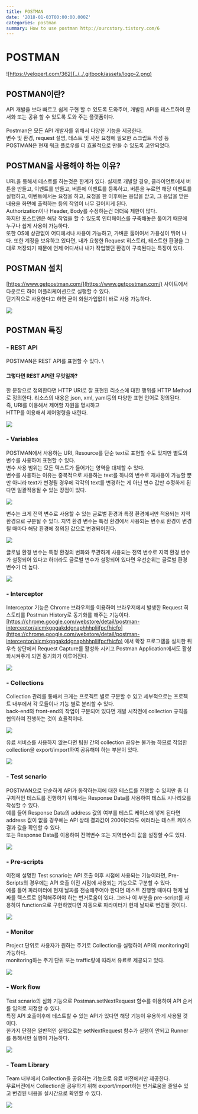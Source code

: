 ```yaml
---
title: POSTMAN
date: '2018-01-03T00:00:00.000Z'
categories: postman
summary: How to use postman http://ourcstory.tistory.com/6
---
```


# POSTMAN

![https://velopert.com/362](../../.gitbook/assets/logo-2.png)

## POSTMAN이란?

API 개발을 보다 빠르고 쉽게 구현 할 수 있도록 도와주며, 개발된 API를 테스트하여 문서화 또는 공유 할 수 있도록 도와 주는 플랫폼이다. \
\
&#x20;Postman은 모든 API 개발자를 위해서 다양한 기능을 제공한다. \
&#x20;변수 및 환경, request 설명, 테스트 및 사전 요청에 필요한 스크립트 작성 등 POSTMAN은 현재 워크 플로우를 더 효율적으로 만들 수 있도록 고안되었다.

## POSTMAN을 사용해야 하는 이유?

URL을 통해서 테스트를 하는것은 한계가 있다. 실제로 개발할 경우, 클라이언트에서 버튼을 만들고, 이벤트를 만들고, 버튼에 이벤트를 등록하고, 버튼을 누르면 해당 이벤트를 실행하고, 이벤트에서는 요청을 하고, 요청을 한 이후에는 응답을 받고, 그 응답을 받은 내용을 화면에 출력하는 등의 작업이 너무 길어지게 된다.\
Authorization이나 Header, Body를 수정하는건 더더욱 제한이 많다.\
&#x20;하지만 포스트맨은 해당 작업을 할 수 있도록 인터페이스를 구축해놓은 툴이기 때문에 누구나 쉽게 사용이 가능하다. \
&#x20;또한 OS에 상관없이 어디에서나 사용이 가능하고, 가벼운 툴이여서 가용성이 뛰어 나다. 또한 계정을 보유하고 있다면, 내가 요청한 Request 히스토리, 테스트한 환경을 그대로 저장되기 때문에 언제 어디서나 내가 작업했던 환경이 구축된다는 특징이 있다.

## POSTMAN 설치

[https://www.getpostman.com/](https://www.getpostman.com/) 사이트에서 다운로드 하여 어플리케이션으로 실행할 수 있다.\
&#x20;단기적으로 사용한다고 하면 굳이 회원가입없이 바로 사용 가능하다.&#x20;

![](<../../.gitbook/assets/1 (10).png>)

## POSTMAN 특징

### - REST API

POSTMAN은 REST API를 표현할 수 있다. \


#### 그렇다면 REST API란 무엇일까?

한 문장으로 정의한다면 HTTP URI로 잘 표현된 리소스에 대한 행위를 HTTP Method로 정의한다. 리소스의 내용은 json, xml, yaml등의 다양한 표현 언어로 정의된다.\
&#x20;즉, URI를 이용해서 제어할 자원을 명시하고\
&#x20;HTTP를 이용해서 제어명령을 내린다.

![](<../../.gitbook/assets/2 (6).png>)

### - Variables

POSTMAN에서 사용하는 URI, Resource를 단순 text로 표현할 수도 있지만 별도의 변수를 사용하여 표현할 수 있다.\
&#x20;변수 사용 범위는 모든 텍스트가 들어가는 영역을 대체할 수 있다. \
&#x20;변수를 사용하는 이유는 중복적으로 사용하는 text를 하나의 변수로 재사용이 가능할 뿐만 아니라 text가 변경될 경우에 각각의 text를 변경하는 게 아닌 변수 값만 수정하게 된다면 일괄적용될 수 있는 장점이 있다. &#x20;

![](<../../.gitbook/assets/3 (6).png>)

변수는 크게 전역 변수로 사용할 수 있는 글로벌 환경과 특정 환경에서만 적용되는 지역 환경으로 구분될 수 있다. 지역 환경 변수는 특정 환경에서 사용되는 변수로 환경이 변경될 때마다 해당 환경에 정의된 값으로 변경되어진다.&#x20;

![](<../../.gitbook/assets/4 (2).png>)

글로벌 환경 변수는 특정 환경의 변화와 무관하게 사용되는 전역 변수로 지역 환경 변수가 설정되어 있다고 하더라도 글로벌 변수가 설정되어 있다면 우선순위는 글로벌 환경 변수가 더 높다.&#x20;

![](<../../.gitbook/assets/5 (1) (1).png>)

### - Interceptor

Interceptor 기능은 Chrome 브라우저를 이용하여 브라우저에서 발생한 Request 히스토리를 Postman History로 동기화를 해주는 기능이다.\
&#x20;[https://chrome.google.com/webstore/detail/postman-interceptor/aicmkgpgakddgnaphhhpliifpcfhicfo](https://chrome.google.com/webstore/detail/postman-interceptor/aicmkgpgakddgnaphhhpliifpcfhicfo) 에서 확장 프로그램을 설치한 뒤 우측 상단에서 Request Capture를 활성화 시키고 Postman Application에서도 활성화시켜주게 되면 동기화가 이루어진다.&#x20;

![](<../../.gitbook/assets/postman-interceptor (1).png>)

### - Collections

Collection 관리를 통해서 크게는 프로젝트 별로 구분할 수 있고 세부적으로는 프로젝트 내부에서 각 모듈이나 기능 별로 분리할 수 있다. \
&#x20;back-end와 front-end의 작업이 구분되어 있다면 개발 시작전에 collection 규칙을 협의하여 진행하는 것이 효율적이다.&#x20;

![](<../../.gitbook/assets/6 (2) (1) (1).png>)

유료 서비스를 사용하지 않는다면 팀원 간의 collection 공유는 불가능 하므로 작업한 collection을 export/import하여 공유해야 하는 부분이 있다.&#x20;

![](<../../.gitbook/assets/7 (1) (1).png>)

### - Test scnario

POSTMAN으로 단순하게 API가 동작하는지에 대한 테스트를 진행할 수 있지만 좀 더 구체적인 테스트를 진행하기 위해서는 Response Data를 사용하여 테스트 시나리오를 작성할 수 있다. \
&#x20;예를 들어 Response Data의 address 값의 여부를 테스트 케이스에 넣게 된다면 address 값이 없을 경우에는 API 상태 결과값이 200이더라도 에러라는 테스트 케이스 결과 값을 확인할 수 있다. \
&#x20;또는 Response Data를 이용하여 전역변수 또는 지역변수의 값을 설정할 수도 있다.&#x20;

![](<../../.gitbook/assets/8 (1).png>)

### - Pre-scripts

이전에 설명한 Test scnario는 API 호출 이후 시점에 사용되는 기능이라면, Pre-Scripts의 경우에는 API 호출 이전 시점에 사용되는 기능으로 구분할 수 있다.\
&#x20;예를 들어 파라미터에 현재 날짜를 전송해주어야 한다면 테스트 진행할 때마다 현재 날짜를 텍스트로 입력해주어야 하는 번거로움이 있다. 그러나 이 부분을 pre-script를 사용하여 function으로 구현하였다면 자동으로 파라미터가 현재 날짜로 변경될 것이다.&#x20;

![](<../../.gitbook/assets/9 (1).png>)

### - Monitor

Project 단위로 사용자가 원하는 주기로 Collection을 실행하여 API의 monitoring이 가능하다. \
&#x20;monitoring하는 주기 단위 또는 traffic량에 따라서 유료로 제공되고 있다.&#x20;

![](<../../.gitbook/assets/10 (2).png>)

### - Work flow

Test scnario의 심화 기능으로 Postman.setNextRequest 함수를 이용하여 API 순서를 임의로 지정할 수 있다. \
&#x20;특정 API 호출이후에 테스트할 수 있는 API가 있다면 해당 기능이 유용하게 사용될 것이다. \
&#x20;한가지 단점은 일반적인 실행으로는 setNextRequest 함수가 실행이 안되고 Runner를 통해서만 실행이 가능하다.&#x20;

![](<../../.gitbook/assets/11 (2).png>)

### - Team Library

Team 내부에서 Collection을 공유하는 기능으로 유료 버전에서만 제공한다. \
&#x20;무료버전에서 Collection을 공유하기 위해 export/import하는 번거로움을 줄일수 있고 변경된 내용을 실시간으로 확인할 수 있다.&#x20;

![](<../../.gitbook/assets/12 (1).png>)
